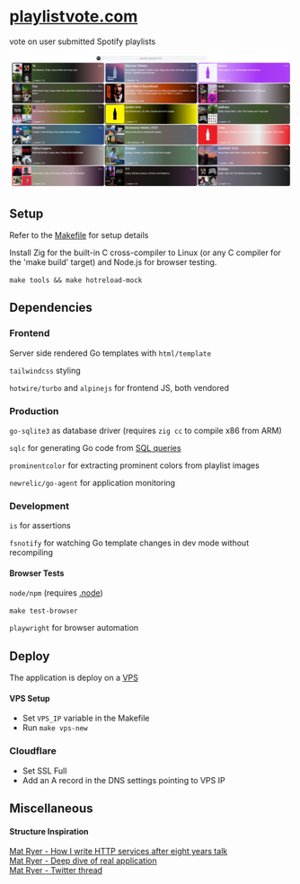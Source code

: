 # [playlistvote.com](https://playlistvote.com)

vote on user submitted Spotify playlists

![config/readme/showoff.png](config/readme/showoff.png)

## Setup

Refer to the [Makefile](Makefile) for setup details

Install Zig for the built-in C cross-compiler to Linux (or any C compiler for the 'make build' target) and Node.js for browser testing.

`make tools && make hotreload-mock`

## Dependencies

### Frontend

Server side rendered Go templates with `html/template`

`tailwindcss` styling

`hotwire/turbo` and `alpinejs` for frontend JS, both vendored

### Production

`go-sqlite3` as database driver (requires `zig cc` to compile x86 from ARM)

`sqlc` for generating Go code from [SQL queries](db/query.sql)

`prominentcolor` for extracting prominent colors from playlist images

`newrelic/go-agent` for application monitoring

### Development

`is` for assertions

`fsnotify` for watching Go template changes in dev mode without recompiling

#### Browser Tests

`node/npm` (requires [.node](browsertests/.node-version))

`make test-browser`

`playwright` for browser automation

## Deploy

The application is deploy on a [VPS](https://specbranch.com/posts/one-big-server/)

#### VPS Setup

- Set `VPS_IP` variable in the Makefile
- Run `make vps-new`

### Cloudflare

- Set SSL Full
- Add an A record in the DNS settings pointing to VPS IP

## Miscellaneous

#### Structure Inspiration

[Mat Ryer - How I write HTTP services after eight years talk](https://www.youtube.com/watch?v=XGVZ0Ip4XPM)  
[Mat Ryer - Deep dive of real application](https://www.youtube.com/watch?v=VRZZeJwIAIM)  
[Mat Ryer - Twitter thread](https://twitter.com/matryer/status/1445013230858952705?lang=en-GB)
